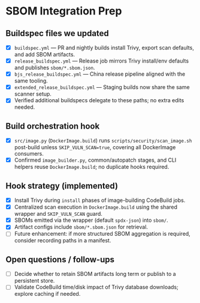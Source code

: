 # SBOM Integration Prep

## Buildspec files we updated
- [x] `buildspec.yml` — PR and nightly builds install Trivy, export scan defaults, and add SBOM artifacts.
- [x] `release_buildspec.yml` — Release job mirrors Trivy install/env defaults and publishes `sbom/*.sbom.json`.
- [x] `bjs_release_buildspec.yml` — China release pipeline aligned with the same tooling.
- [x] `extended_release_buildspec.yml` — Staging builds now share the same scanner setup.
- [x] Verified additional buildspecs delegate to these paths; no extra edits needed.

## Build orchestration hook
- [x] `src/image.py` (`DockerImage.build`) runs `scripts/security/scan_image.sh` post-build unless `SKIP_VULN_SCAN=true`, covering all DockerImage consumers.
- [x] Confirmed `image_builder.py`, common/autopatch stages, and CLI helpers reuse `DockerImage.build`; no duplicate hooks required.

## Hook strategy (implemented)
- [x] Install Trivy during `install` phases of image-building CodeBuild jobs.
- [x] Centralized scan execution in `DockerImage.build` using the shared wrapper and `SKIP_VULN_SCAN` guard.
- [x] SBOMs emitted via the wrapper (default `spdx-json`) into `sbom/`.
- [x] Artifact configs include `sbom/*.sbom.json` for retrieval.
- [ ] Future enhancement: if more structured SBOM aggregation is required, consider recording paths in a manifest.

## Open questions / follow-ups
- [ ] Decide whether to retain SBOM artifacts long term or publish to a persistent store.
- [ ] Validate CodeBuild time/disk impact of Trivy database downloads; explore caching if needed.
